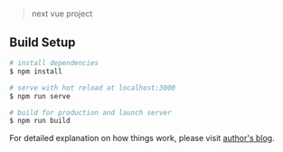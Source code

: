 #       

> next vue project

## Build Setup

``` bash
# install dependencies
$ npm install

# serve with hot reload at localhost:3000
$ npm run serve

# build for production and launch server
$ npm run build
```

For detailed explanation on how things work, please visit [author's blog](https://www.terwergreen.com).
